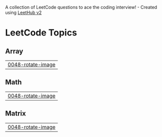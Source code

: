 A collection of LeetCode questions to ace the coding interview! - Created using [LeetHub v2](https://github.com/arunbhardwaj/LeetHub-2.0)
<!---LeetCode Topics Start-->
# LeetCode Topics
## Array
|  |
| ------- |
| [0048-rotate-image](https://github.com/KathanModh259/Leetcode/tree/master/0048-rotate-image) |
## Math
|  |
| ------- |
| [0048-rotate-image](https://github.com/KathanModh259/Leetcode/tree/master/0048-rotate-image) |
## Matrix
|  |
| ------- |
| [0048-rotate-image](https://github.com/KathanModh259/Leetcode/tree/master/0048-rotate-image) |
<!---LeetCode Topics End-->